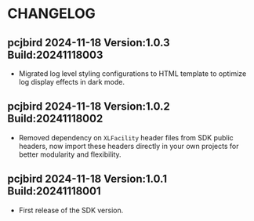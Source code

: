 # CHANGELOG

## pcjbird 2024-11-18 Version:1.0.3 Build:20241118003

- Migrated log level styling configurations to HTML template to optimize log display effects in dark mode.

## pcjbird 2024-11-18 Version:1.0.2 Build:20241118002

- Removed dependency on `XLFacility` header files from SDK public headers, now import these headers directly in your own projects for better modularity and flexibility.

## pcjbird 2024-11-18 Version:1.0.1 Build:20241118001

- First release of the SDK version.
